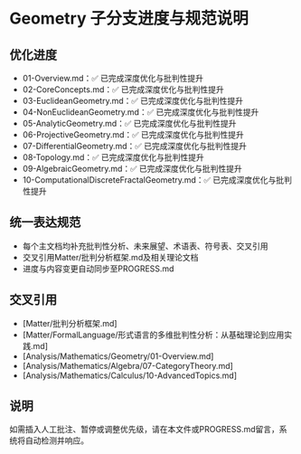 # Geometry 子分支进度与规范说明

## 优化进度

- 01-Overview.md：✅ 已完成深度优化与批判性提升
- 02-CoreConcepts.md：✅ 已完成深度优化与批判性提升
- 03-EuclideanGeometry.md：✅ 已完成深度优化与批判性提升
- 04-NonEuclideanGeometry.md：✅ 已完成深度优化与批判性提升
- 05-AnalyticGeometry.md：✅ 已完成深度优化与批判性提升
- 06-ProjectiveGeometry.md：✅ 已完成深度优化与批判性提升
- 07-DifferentialGeometry.md：✅ 已完成深度优化与批判性提升
- 08-Topology.md：✅ 已完成深度优化与批判性提升
- 09-AlgebraicGeometry.md：✅ 已完成深度优化与批判性提升
- 10-ComputationalDiscreteFractalGeometry.md：✅ 已完成深度优化与批判性提升

## 统一表达规范

- 每个主文档均补充批判性分析、未来展望、术语表、符号表、交叉引用
- 交叉引用Matter/批判分析框架.md及相关理论文档
- 进度与内容变更自动同步至PROGRESS.md

## 交叉引用

- [Matter/批判分析框架.md]
- [Matter/FormalLanguage/形式语言的多维批判性分析：从基础理论到应用实践.md]
- [Analysis/Mathematics/Geometry/01-Overview.md]
- [Analysis/Mathematics/Algebra/07-CategoryTheory.md]
- [Analysis/Mathematics/Calculus/10-AdvancedTopics.md]

## 说明

如需插入人工批注、暂停或调整优先级，请在本文件或PROGRESS.md留言，系统将自动检测并响应。 